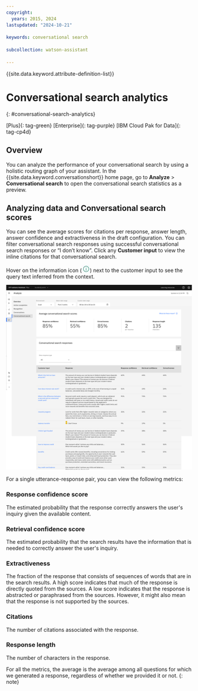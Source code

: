 ```yaml
---
copyright:
  years: 2015, 2024
lastupdated: "2024-10-21"

keywords: conversational search

subcollection: watson-assistant

---
```


{{site.data.keyword.attribute-definition-list}}

# Conversational search analytics
{: #conversational-search-analytics}

[Plus]{: tag-green} [Enterprise]{: tag-purple} [IBM Cloud Pak for Data]{: tag-cp4d}

## Overview

You can analyze the performance of your conversational search by using a holistic routing graph of your assistant. In the {{site.data.keyword.conversationshort}} home page, go to **Analyze** > **Conversational search** to open the conversational search statistics as a preview.

## Analyzing data and Conversational search scores

You can see the average scores for citations per response, answer length, answer confidence and extractiveness in the draft configuration. You can filter conversational search responses using successful conversational search responses or “I don’t know”. Click any **Customer input** to view the inline citations for that conversational search.

Hover on the information icon (![information icon](images/info.png)) next to the customer input to see the query text inferred from the context.

![Conversational search analytics](images/conversational-search-analytics-overview.png)

For a single utterance-response pair, you can view the following metrics:

### Response confidence score
The estimated probability that the response correctly answers the user's inquiry given the available content.

### Retrieval confidence score
The estimated probability that the search results have the information that is needed to correctly answer the user's inquiry.

### Extractiveness
The fraction of the response that consists of sequences of words that are in the search results. A high score indicates that much of the response is directly quoted from the sources. A low score indicates that the response is abstracted or paraphrased from the sources. However, it might also mean that the response is not supported by the sources.

### Citations
The number of citations associated with the response.

### Response length
The number of characters in the response.

For all the metrics, the average is the average among all questions for which we generated a response, regardless of whether we provided it or not.
{: note}
